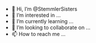 - 👋 Hi, I’m @StemmlerSisters
- 👀 I’m interested in ...
- 🌱 I’m currently learning ...
- 💞️ I’m looking to collaborate on ...
- 📫 How to reach me ...

<!---
StemmlerSisters/StemmlerSisters is a ✨ special ✨ repository because its `README.md` (this file) appears on your GitHub profile.
You can click the Preview link to take a look at your changes.
--->
